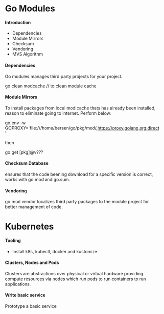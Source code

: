 # Go Modules

#### Introduction

- Dependencies
- Module Mirrors
- Checksum
- Vendoring
- MVS Algorithm

#### Dependencies

Go modules manages third party projects for your project.

go clean modcache // to clean module cache

#### Module Mirrors

To install packages from local mod cache thats has already been installed, reason 
to eliminate going to internet. Perform below:

go env -w GOPROXY='file:///home/bersen/go/pkg/mod/,https://proxy.golang.org,direct'

then

go get [pkg]@v???

#### Checksum Database

ensures that the code beening download for a specific version is correct, works with go.mod
and go.sum.

#### Vendoring

go mod vendor localizes third party packages to the module project for better management of code.

# Kubernetes

#### Tooling

- Install k8s, kubectl, docker and kustomize

#### Clusters, Nodes and Pods

Clusters are abstractions over physical or virtual hardware providing compute resources via
nodes which run pods to run containers to run applications.

#### Write basic service

Prototype a basic service
